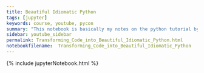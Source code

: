 ```yaml
---
title: Beautiful Idiomatic Python
tags: [jupyter]
keywords: course, youtube, pycon
summary: "This notebook is basically my notes on the python tutorial by the lead engineer/developer in python."
sidebar: youtube_sidebar
permalink: Transforming_Code_into_Beautiful_Idiomatic_Python.html
notebookfilename:  Transforming_Code_into_Beautiful_Idiomatic_Python
---
```


{% include jupyterNotebook.html %}